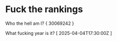 # Fuck the rankings

Who the hell am I?
{ 30069242 }

What fucking year is it?
[ 2025-04-04T17:30:00Z ]
